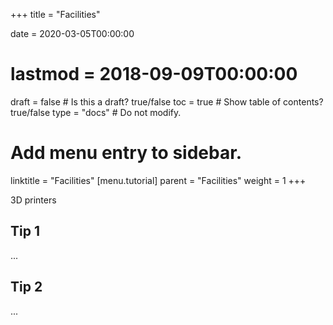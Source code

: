 +++
title = "Facilities"

date = 2020-03-05T00:00:00
# lastmod = 2018-09-09T00:00:00

draft = false  # Is this a draft? true/false
toc = true  # Show table of contents? true/false
type = "docs"  # Do not modify.

# Add menu entry to sidebar.
linktitle = "Facilities"
[menu.tutorial]
  parent = "Facilities"
  weight = 1
+++

3D printers

## Tip 1

...

## Tip 2

...
